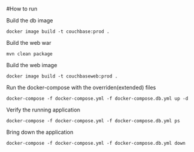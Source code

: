 #How to run

Build the db image

```
docker image build -t couchbase:prod .
```

Build the web war

```
mvn clean package
```

Build the web image

```
docker image build -t couchbaseweb:prod .
```

Run the docker-compose with the overriden(extended) files

```
docker-compose -f docker-compose.yml -f docker-compose.db.yml up -d
```

Verify the running application

```
docker-compose -f docker-compose.yml -f docker-compose.db.yml ps
```

Bring down the application

```
docker-compose -f docker-compose.yml -f docker-compose.db.yml down
```